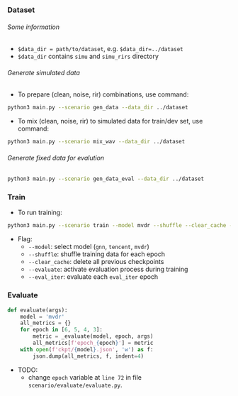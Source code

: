 ### Dataset

###### Some information

- `$data_dir = path/to/dataset`, e.g. `$data_dir=../dataset`
- `$data_dir` contains `simu` and `simu_rirs` directory

###### Generate simulated data

- To prepare (clean, noise, rir) combinations, use command:
```bash
python3 main.py --scenario gen_data --data_dir ../dataset
```

- To mix (clean, noise, rir) to simulated data for train/dev set, use command:
```bash
python3 main.py --scenario mix_wav --data_dir ../dataset
```

###### Generate fixed data for evalution
```bash
python3 main.py --scenario gen_data_eval --data_dir ../dataset
```

### Train

- To run training:

```bash
python3 main.py --scenario train --model mvdr --shuffle --clear_cache --evaluate --batch_size 16 --eval_iter 5
```

- Flag:
	- `--model`: select model (`gnn`, `tencent`, `mvdr`)
	- `--shuffle`: shuffle training data for each epoch
	- `--clear_cache`: delete all previous checkpoints
	- `--evaluate`: activate evaluation process during training
	- `--eval_iter`: evaluate each `eval_iter` epoch


### Evaluate
```python
def evaluate(args):
	model = 'mvdr'
    all_metrics = {}
    for epoch in [6, 5, 4, 3]:
        metric = _evaluate(model, epoch, args)
        all_metrics[f'epoch_{epoch}'] = metric
    with open(f'ckpt/{model}.json', 'w') as f:
        json.dump(all_metrics, f, indent=4)
```

- TODO:
	- change `epoch` variable at `line 72` in file `scenario/evaluate/evaluate.py`.